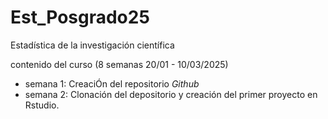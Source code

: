 # Est_Posgrado25
Estadística de la investigación científica

contenido del curso (8 semanas 20/01 - 10/03/2025)

- semana 1: CreaciÓn del repositorio *Github*
- semana 2: Clonación del depositorio y creación del primer proyecto en Rstudio.